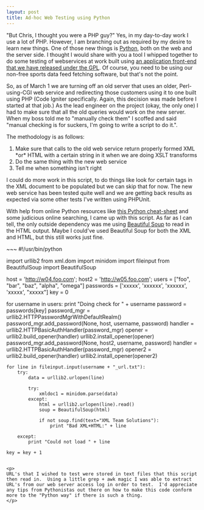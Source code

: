 ```yaml
--- 
layout: post
title: Ad-hoc Web Testing using Python
---
```

<p>
"But Chris, I thought you were a PHP guy?"  Yes, in my day-to-day work I use a lot of PHP.  However, I am branching out as required by my desire to learn new things.  One of those new things is <a href="http://www.python.org">Python</a>, both on the web and the server side.  I thought I would share with you a tool I whipped together to do some testing of webservices at work built using <a href="http://www.sportsdb.org/sd/sportscaster">an application front-end that we have released under the GPL</a>.  Of course, you need to be using our non-free sports data feed fetching software, but that's not the point.
</p>
<p>
So, as of March 1 we are turning off an old server that uses an older, Perl-using-CGI web service and redirecting those customers using it to one built using PHP (Code Igniter specifically.  Again, this decision was made before I started at that job.)  As the lead engineer on the project (okay, the only one) I had to make sure that all the old queries would work on the new server.  When my boss told me to "manually check them" I scoffed and said "manual checking is for suckers, I'm going to write a script to do it.".
</p>
<p>
The methodology is as follows:
<ol>
<li>Make sure that calls to the old web service return properly formed XML *or* HTML with a certain string  in it when we are doing XSLT transforms</li>
<li>Do the same thing with the new web service</li>
<li>Tell me when something isn't right</li>
</ol>
</p>
<p>
I could do more work in this script, to do things like look for certain tags in the XML document to be populated but we can skip that for now.  The new web service has been tested quite well and we are getting back results as expected via some other tests I've written using PHPUnit.</p>
<p>
With help from online Python resources like <a href="https://comparite.ch/python-cs">this Python cheat-sheet</a> and some judicious online searching, I came up with this script.  As far as I can tell, the only outside dependency was me using <a href="http://www.crummy.com/software/BeautifulSoup/">Beautiful Soup</a> to read in the HTML output.  Maybe I could've used Beautiful Soup for both the XML and HTML, but this still works just fine.
</p>
~~~
#!/usr/bin/python 

import urllib2
from xml.dom import minidom
import fileinput
from BeautifulSoup import BeautifulSoup

host = 'http://w04.foo.com';
host2 = 'http://w05.foo.com';
users = ["foo", "bar", "baz", "alpha", "omega"] 
passwords = ['xxxxx', 'xxxxxx', 'xxxxxx', 'xxxxx', "xxxxx"]
key = 0

for username in users:
    print "Doing check for " + username
    password = passwords[key]
    password_mgr = urllib2.HTTPPasswordMgrWithDefaultRealm()
    password_mgr.add_password(None, host, username, password)
    handler = urllib2.HTTPBasicAuthHandler(password_mgr)
    opener = urllib2.build_opener(handler)
    urllib2.install_opener(opener)
    password_mgr.add_password(None, host2, username, password)
    handler = urllib2.HTTPBasicAuthHandler(password_mgr)
    opener2 = urllib2.build_opener(handler)
    urllib2.install_opener(opener2)

    for line in fileinput.input(username + "_url.txt"):
        try:
            data = urllib2.urlopen(line)
            
            try:
                xmldoc1 = minidom.parse(data)
            except:
                html = urllib2.urlopen(line).read()
                soup = BeautifulSoup(html)

                if not soup.find(text="XML Team Solutions"):
                    print "Bad XML+HTML:" + line
        
        except:
            print "Could not load " + line

    key = key + 1
~~~

<p>
URL's that I wished to test were stored in text files that this script then read in.  Using a little grep + awk magic I was able to extract URL's from our web server access log in order to test.  I'd appreciate any tips from Pythonistas out there on how to make this code conform more to the "Python way" if there is such a thing.
</p>
